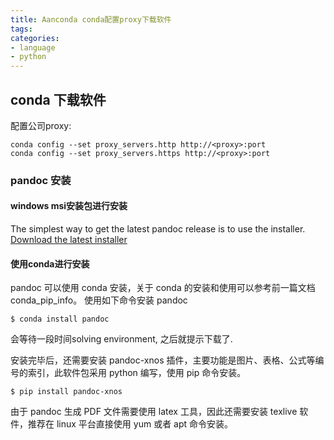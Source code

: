 ```yaml
---
title: Aanconda conda配置proxy下载软件
tags:
categories:
- language
- python
---
```


## conda 下载软件

配置公司proxy:
```
conda config --set proxy_servers.http http://<proxy>:port
conda config --set proxy_servers.https http://<proxy>:port
```
<!-- more -->

### pandoc 安装

#### windows msi安装包进行安装
The simplest way to get the latest pandoc release is to use the installer.
[Download the latest installer](https://github.com/jgm/pandoc/releases)

#### 使用conda进行安装
pandoc 可以使用 conda 安装，关于 conda 的安装和使用可以参考前一篇文档 conda_pip_info。 使用如下命令安装 pandoc
```
$ conda install pandoc
```
会等待一段时间solving environment, 之后就提示下载了.

安装完毕后，还需要安装 pandoc-xnos 插件，主要功能是图片、表格、公式等编号的索引，此软件包采用 python 编写，使用 pip 命令安装。

```
$ pip install pandoc-xnos
```
由于 pandoc 生成 PDF 文件需要使用 latex 工具，因此还需要安装 texlive 软件，推荐在 linux 平台直接使用 yum 或者 apt 命令安装。

